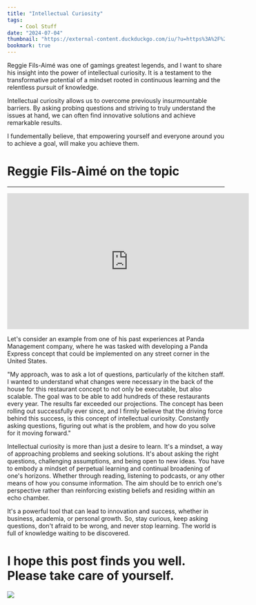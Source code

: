 ```yaml
---
title: "Intellectual Curiosity"
tags:
    - Cool Stuff
date: "2024-07-04"
thumbnail: "https://external-content.duckduckgo.com/iu/?u=https%3A%2F%2Fbusiness.cornell.edu%2Fwp-content%2Fuploads%2Fsites%2F2%2F2019%2F10%2Freggie-featured-2.jpg&f=1&nofb=1&ipt=7babdf8593a1de1772dc05ca1caff7419d2e51b1125a0952a0700b3f232da302&ipo=images"
bookmark: true
---
```


Reggie Fils-Aimé was one of gamings greatest legends, and I want to share his insight into the power of intellectual curiosity. It is a testament to the transformative potential of a mindset rooted in continuous learning and the relentless pursuit of knowledge.

Intellectual curiosity allows us to overcome previously insurmountable barriers. By asking probing questions and striving to truly understand the issues at hand, we can often find innovative solutions and achieve remarkable results.

I fundementally believe, that empowering yourself and everyone around you to achieve a goal, will make you achieve them.

# Reggie Fils-Aimé on the topic
***

<iframe width="560" height="315"
src="https://www.youtube-nocookie.com/embed/OOVYN_qDY9E"
frameborder="0"
allow="autoplay; encrypted-media; picture-in-picture"
allowfullscreen></iframe>

Let's consider an example from one of his past experiences at Panda Management company, where he was tasked with developing a Panda Express concept that could be implemented on any street corner in the United States.

"My approach, was to ask a lot of questions, particularly of the kitchen staff. I wanted to understand what changes were necessary in the back of the house for this restaurant concept to not only be executable, but also scalable. The goal was to be able to add hundreds of these restaurants every year. The results far exceeded our projections. The concept has been rolling out successfully ever since, and I firmly believe that the driving force behind this success, is this concept of intellectual curiosity. Constantly asking questions, figuring out what is the problem, and how do you solve for it moving forward."

Intellectual curiosity is more than just a desire to learn. It's a mindset, a way of approaching problems and seeking solutions. It's about asking the right questions, challenging assumptions, and being open to new ideas. You have to embody a mindset of perpetual learning and continual broadening of one's horizons. Whether through reading, listening to podcasts, or any other means of how you consume information. The aim should be to enrich one's perspective rather than reinforcing existing beliefs and residing within an echo chamber.

It's a powerful tool that can lead to innovation and success, whether in business, academia, or personal growth. So, stay curious, keep asking questions, don't afraid to be wrong, and never stop learning. The world is full of knowledge waiting to be discovered.






# I hope this post finds you well. Please take care of yourself.

![](https://cdn.discordapp.com/attachments/1064006615889612861/1251204609918242908/IMG_4413.jpg?ex=66896a19&is=66881899&hm=d0a4388c50a6d7e59f2e12f1c518fea0bb313634ba094088616c940f26225751&)
